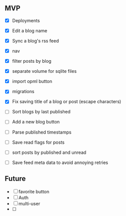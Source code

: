 ## MVP
- [x] Deployments
- [x] Edit a blog name
- [x] Sync a blog's rss feed
- [x] nav
- [x] filter posts by blog
- [x] separate volume for sqlite files
- [x] import opml button
- [x] migrations
- [x] Fix saving title of a blog or post (escape characters)
- [ ] Sort blogs by last published
- [ ] Add a new blog button
- [ ] Parse published timestamps
- [ ] Save read flags for posts
- [ ] sort posts by published and unread
- [ ] Save feed meta data to avoid annoying retries


## Future
- [ ] favorite button
- [ ] Auth 
- [ ] multi-user
- [ ] 
